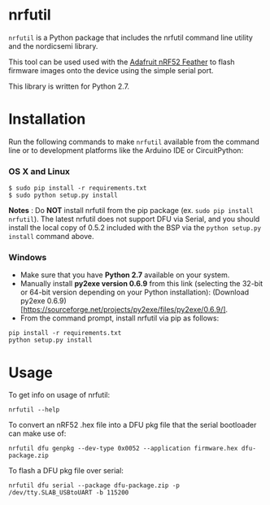 # nrfutil

`nrfutil` is a Python package that includes the nrfutil command line utility
and the nordicsemi library.

This tool can be used used with the [Adafruit nRF52 Feather](https://www.adafruit.com/product/3406)
to flash firmware images onto the device using the simple serial port.

This library is written for Python 2.7.

# Installation

Run the following commands to make `nrfutil` available from the command line
or to development platforms like the Arduino IDE or CircuitPython:

### OS X and Linux

```
$ sudo pip install -r requirements.txt
$ sudo python setup.py install
```

**Notes** : Do **NOT** install nrfutil from the pip package (ex. `sudo pip
install nrfutil`). The latest nrfutil does not support DFU via Serial, and you
should install the local copy of 0.5.2 included with the BSP via the `python
setup.py install` command above.

### Windows

- Make sure that you have **Python 2.7** available on your system.
- Manually install **py2exe version 0.6.9** from this link (selecting
    the 32-bit or 64-bit version depending on your Python installation):
    (Download py2exe 0.6.9)[https://sourceforge.net/projects/py2exe/files/py2exe/0.6.9/].
- From the command prompt, install nrfutil via pip as follows:

```
pip install -r requirements.txt
python setup.py install
```

# Usage

To get info on usage of nrfutil:

```
nrfutil --help
```

To convert an nRF52 .hex file into a DFU pkg file that the serial bootloader
can make use of:

```
nrfutil dfu genpkg --dev-type 0x0052 --application firmware.hex dfu-package.zip
```

To flash a DFU pkg file over serial:

```
nrfutil dfu serial --package dfu-package.zip -p /dev/tty.SLAB_USBtoUART -b 115200
```
